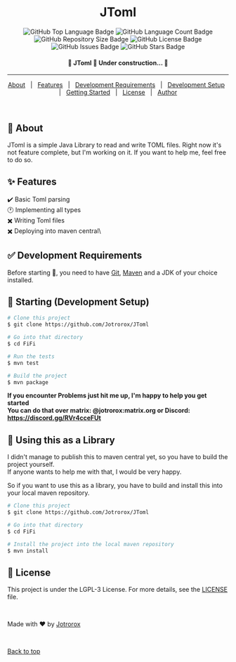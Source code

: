 <h1 align="center">JToml</h1>

<p align="center">
  <img src="https://img.shields.io/github/languages/top/jotrorox/JToml?style=flat-square" alt="GitHub Top Language Badge">
  <img src="https://img.shields.io/github/languages/count/jotrorox/JToml?style=flat-square" alt="GitHub Language Count Badge">
  <img src="https://img.shields.io/github/repo-size/jotrorox/JToml?style=flat-square" alt="GitHub Repository Size Badge">
  <img src="https://img.shields.io/github/license/jotrorox/JToml?style=flat-square" alt="GitHub License Badge">
  <img src="https://img.shields.io/github/issues/jotrorox/JToml?style=flat-square" alt="GitHub Issues Badge">
  <img src="https://img.shields.io/github/stars/jotrorox/JToml?style=flat-square" alt="GitHub Stars Badge">
</p>

<!-- Status -->

<h4 align="center"> 
	🚧  JToml 🚀 Under construction...  🚧
</h4> 

<hr>

<p align="center">
  <a href="#dart-about">About</a> &#xa0; | &#xa0; 
  <a href="#sparkles-features">Features</a> &#xa0; | &#xa0;
  <a href="#white_check_mark-development-requirements">Development Requirements</a> &#xa0; | &#xa0;
  <a href="#checkered_flag-starting-development-setup">Development Setup</a> &#xa0; | &#xa0;
  <a href="#dash-using-this-as-a-library">Getting Started</a> &#xa0; | &#xa0;
  <a href="#memo-license">License</a> &#xa0; | &#xa0;
  <a href="https://jotrorox.com" target="_blank">Author</a>
</p>

<br>

## :dart: About ##

JToml is a simple Java Library to read and write TOML files. Right now it's not feature complete, but I'm working on it. If you want to help me, feel free to do so.

## :sparkles: Features ##

:heavy_check_mark: Basic Toml parsing\
:clock1: Implementing all types\
:heavy_multiplication_x: Writing Toml files\
:heavy_multiplication_x: Deploying into maven central\

## :white_check_mark: Development Requirements ##

Before starting :checkered_flag:, you need to have [Git](https://git-scm.com), [Maven](https://maven.apache.org/) and a JDK of your choice installed.

## :checkered_flag: Starting (Development Setup) ##

```bash
# Clone this project
$ git clone https://github.com/Jotrorox/JToml

# Go into that directory
$ cd FiFi

# Run the tests
$ mvn test

# Build the project
$ mvn package
```

**If you encounter Problems just hit me up, I'm happy to help you get started**\
**You can do that over matrix: @jotrorox:matrix.org or Discord: https://discord.gg/RVr4cceFUt**

## :dash: Using this as a Library ##

I didn't manage to publish this to maven central yet, so you have to build the project yourself.\
If anyone wants to help me with that, I would be very happy.

So if you want to use this as a library, you have to build and install this into your local maven repository.

```bash
# Clone this project
$ git clone https://github.com/Jotrorox/JToml

# Go into that directory
$ cd FiFi

# Install the project into the local maven repository
$ mvn install
```

## :memo: License ##

This project is under the LGPL-3 License. For more details, see the [LICENSE](LICENSE.md) file.

<br>

Made with :heart: by <a href="https://jotrorox.com" target="_blank">Jotrorox</a>

&#xa0;

<a href="#top">Back to top</a>
